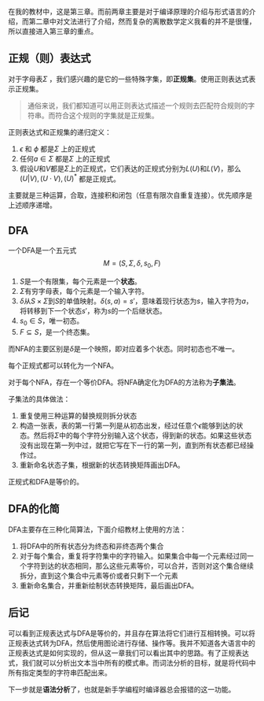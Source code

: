 在我的教材中，这是第三章。而前两章主要是对于编译原理的介绍与形式语言的介绍，而第二章中对文法进行了介绍，然而复杂的离散数学定义我看的并不是很懂，所以直接进入第三章的重点。

## 正规（则）表达式

对于字母表$\Sigma$ ，我们感兴趣的是它的一些特殊字集，即**正规集**。使用正则表达式表示正规集。

> 通俗来说，我们都知道可以用正则表达式描述一个规则去匹配符合规则的字符串。而符合这个规则的字集就是正规集。

正则表达式和正规集的递归定义：
1. $\epsilon$ 和 $\phi$ 都是$\Sigma$ 上的正规式
2. 任何$a \in \Sigma$ 都是$\Sigma$ 上的正规式
3. 假设$U$和$V$都是$\Sigma$上的正规式，它们表达的正规式分别为$L(U)$和$L(V)$，那么$(U|V),(U\cdot V),(U)^*$ 都是正规式。

主要就是三种运算，合取，连接积和闭包（任意有限次自重复连接）。优先顺序是上述顺序递增。

## DFA

一个DFA是一个五元式
$$
M=(S,\Sigma,\delta,s_0,F)
$$
1. $S$是一个有限集，每个元素是一个**状态**。
2. $\Sigma$有穷字母表，每个元素是一个输入字符。
3. $\delta$从$S\times \Sigma$到$S$的单值映射。$\delta(s,a)=s'$，意味着现行状态为$s$，输入字符为$a$，将转移到下一个状态$s'$，称为$s$的一个后继状态。
4. $s_0\in S$，唯一初态。
5. $F\subseteq S$，是一个终态集。  

而NFA的主要区别是$\delta$是一个映照，即对应着多个状态。同时初态也不唯一。

每个正规式都可以转化为一个NFA。

对于每个NFA，存在一个等价DFA。将NFA确定化为DFA的方法称为**子集法**。

子集法的具体做法：
1. 重复使用三种运算的替换规则拆分状态
2. 构造一张表，表的第一行第一列是从初态出发，经过任意个$\epsilon$能够到达的状态。然后将$\Sigma$中的每个字符分别输入这个状态，得到新的状态。如果这些状态没有出现在第一列中过，就把它写在下一行的第一列，直到所有状态都已经操作过。
3. 重新命名状态子集，根据新的状态转换矩阵画出DFA。

正规式和DFA是等价的。

## DFA的化简

DFA主要存在三种化简算法，下面介绍教材上使用的方法：
1. 将DFA中的所有状态分为终态和非终态两个集合
2. 对于每个集合，重复将字符集中的字符输入。如果集合中每一个元素经过同一个字符到达的状态相同，那么这些元素等价，可以合并，否则对这个集合继续拆分，直到这个集合中元素等价或者只剩下一个元素
3. 重新命名集合，并重新绘制状态转换矩阵，最后画出DFA。

## 后记

可以看到正规表达式与DFA是等价的，并且存在算法将它们进行互相转换。可以将正规表达式转为DFA，然后使用图论进行存储、操作等。我并不知道各大语言中的正规表达式是如何实现的，但从这一章我们可以看出其中的思路。有了正规表达式，我们就可以分析出文本当中所有的模式串。而词法分析的目标，就是将代码中所有指定类型的字符串匹配出来。

下一步就是**语法分析**了，也就是新手学编程时编译器总会报错的这一功能。